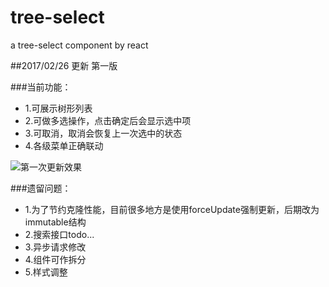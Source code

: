 # tree-select
a tree-select component by react

##2017/02/26 更新 第一版

###当前功能：
  * 1.可展示树形列表
  * 2.可做多选操作，点击确定后会显示选中项
  * 3.可取消，取消会恢复上一次选中的状态
  * 4.各级菜单正确联动
  
  ![第一次更新效果](./imgLog/20170226.png)
  
###遗留问题：
 * 1.为了节约克隆性能，目前很多地方是使用forceUpdate强制更新，后期改为immutable结构
 * 2.搜索接口todo...
 * 3.异步请求修改
 * 4.组件可作拆分
 * 5.样式调整
